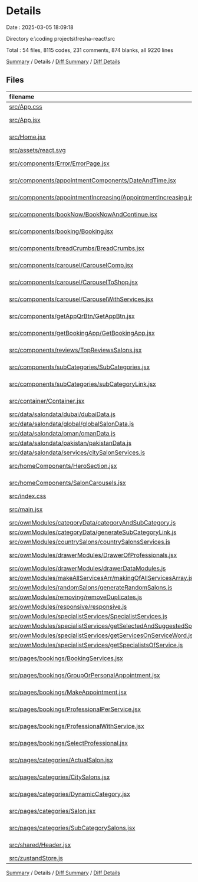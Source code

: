 # Details

Date : 2025-03-05 18:09:18

Directory e:\\coding projects\\fresha-react\\src

Total : 54 files,  8115 codes, 231 comments, 874 blanks, all 9220 lines

[Summary](results.md) / Details / [Diff Summary](diff.md) / [Diff Details](diff-details.md)

## Files
| filename | language | code | comment | blank | total |
| :--- | :--- | ---: | ---: | ---: | ---: |
| [src/App.css](/src/App.css) | CSS | 4 | 0 | 0 | 4 |
| [src/App.jsx](/src/App.jsx) | JavaScript JSX | 11 | 7 | 5 | 23 |
| [src/Home.jsx](/src/Home.jsx) | JavaScript JSX | 14 | 1 | 6 | 21 |
| [src/assets/react.svg](/src/assets/react.svg) | XML | 1 | 0 | 0 | 1 |
| [src/components/Error/ErrorPage.jsx](/src/components/Error/ErrorPage.jsx) | JavaScript JSX | 14 | 0 | 2 | 16 |
| [src/components/appointmentComponents/DateAndTime.jsx](/src/components/appointmentComponents/DateAndTime.jsx) | JavaScript JSX | 9 | 0 | 5 | 14 |
| [src/components/appointmentIncreasing/AppointmentIncreasing.jsx](/src/components/appointmentIncreasing/AppointmentIncreasing.jsx) | JavaScript JSX | 27 | 1 | 6 | 34 |
| [src/components/bookNow/BookNowAndContinue.jsx](/src/components/bookNow/BookNowAndContinue.jsx) | JavaScript JSX | 64 | 2 | 19 | 85 |
| [src/components/booking/Booking.jsx](/src/components/booking/Booking.jsx) | JavaScript JSX | 49 | 0 | 6 | 55 |
| [src/components/breadCrumbs/BreadCrumbs.jsx](/src/components/breadCrumbs/BreadCrumbs.jsx) | JavaScript JSX | 41 | 1 | 7 | 49 |
| [src/components/carousel/CarouselComp.jsx](/src/components/carousel/CarouselComp.jsx) | JavaScript JSX | 49 | 0 | 5 | 54 |
| [src/components/carousel/CarouselToShop.jsx](/src/components/carousel/CarouselToShop.jsx) | JavaScript JSX | 49 | 0 | 4 | 53 |
| [src/components/carousel/CarouselWithServices.jsx](/src/components/carousel/CarouselWithServices.jsx) | JavaScript JSX | 235 | 17 | 53 | 305 |
| [src/components/getAppQrBtn/GetAppBtn.jsx](/src/components/getAppQrBtn/GetAppBtn.jsx) | JavaScript JSX | 12 | 0 | 1 | 13 |
| [src/components/getBookingApp/GetBookingApp.jsx](/src/components/getBookingApp/GetBookingApp.jsx) | JavaScript JSX | 78 | 2 | 14 | 94 |
| [src/components/reviews/TopReviewsSalons.jsx](/src/components/reviews/TopReviewsSalons.jsx) | JavaScript JSX | 99 | 3 | 19 | 121 |
| [src/components/subCategories/SubCategories.jsx](/src/components/subCategories/SubCategories.jsx) | JavaScript JSX | 42 | 0 | 12 | 54 |
| [src/components/subCategories/subCategoryLink.jsx](/src/components/subCategories/subCategoryLink.jsx) | JavaScript JSX | 7 | 0 | 2 | 9 |
| [src/container/Container.jsx](/src/container/Container.jsx) | JavaScript JSX | 9 | 0 | 2 | 11 |
| [src/data/salondata/dubai/dubaiData.js](/src/data/salondata/dubai/dubaiData.js) | JavaScript | 1,607 | 1 | 21 | 1,629 |
| [src/data/salondata/global/globalSalonData.js](/src/data/salondata/global/globalSalonData.js) | JavaScript | 13 | 10 | 11 | 34 |
| [src/data/salondata/oman/omanData.js](/src/data/salondata/oman/omanData.js) | JavaScript | 1,669 | 0 | 8 | 1,677 |
| [src/data/salondata/pakistan/pakistanData.js](/src/data/salondata/pakistan/pakistanData.js) | JavaScript | 1,464 | 1 | 18 | 1,483 |
| [src/data/salondata/services/citySalonServices.js](/src/data/salondata/services/citySalonServices.js) | JavaScript | 34 | 3 | 12 | 49 |
| [src/homeComponents/HeroSection.jsx](/src/homeComponents/HeroSection.jsx) | JavaScript JSX | 17 | 0 | 5 | 22 |
| [src/homeComponents/SalonCarousels.jsx](/src/homeComponents/SalonCarousels.jsx) | JavaScript JSX | 31 | 0 | 8 | 39 |
| [src/index.css](/src/index.css) | CSS | 113 | 2 | 32 | 147 |
| [src/main.jsx](/src/main.jsx) | JavaScript JSX | 104 | 7 | 8 | 119 |
| [src/ownModules/categoryData/categoryAndSubCategory.js](/src/ownModules/categoryData/categoryAndSubCategory.js) | JavaScript | 93 | 25 | 14 | 132 |
| [src/ownModules/categoryData/generateSubCategoryLink.js](/src/ownModules/categoryData/generateSubCategoryLink.js) | JavaScript | 17 | 1 | 6 | 24 |
| [src/ownModules/countrySalons/countrySalonsServices.js](/src/ownModules/countrySalons/countrySalonsServices.js) | JavaScript | 33 | 7 | 12 | 52 |
| [src/ownModules/drawerModules/DrawerOfProfessionals.jsx](/src/ownModules/drawerModules/DrawerOfProfessionals.jsx) | JavaScript JSX | 73 | 2 | 12 | 87 |
| [src/ownModules/drawerModules/drawerDataModules.js](/src/ownModules/drawerModules/drawerDataModules.js) | JavaScript | 56 | 3 | 12 | 71 |
| [src/ownModules/makeAllServicesArr/makingOfAllServicesArray.js](/src/ownModules/makeAllServicesArr/makingOfAllServicesArray.js) | JavaScript | 42 | 4 | 10 | 56 |
| [src/ownModules/randomSalons/generateRandomSalons.js](/src/ownModules/randomSalons/generateRandomSalons.js) | JavaScript | 21 | 2 | 8 | 31 |
| [src/ownModules/removing/removeDuplicates.js](/src/ownModules/removing/removeDuplicates.js) | JavaScript | 9 | 2 | 4 | 15 |
| [src/ownModules/responsive/responsive.js](/src/ownModules/responsive/responsive.js) | JavaScript | 22 | 1 | 2 | 25 |
| [src/ownModules/specialistServices/SpecialistServices.js](/src/ownModules/specialistServices/SpecialistServices.js) | JavaScript | 56 | 2 | 15 | 73 |
| [src/ownModules/specialistServices/getSelectedAndSuggestedSpecialists.js](/src/ownModules/specialistServices/getSelectedAndSuggestedSpecialists.js) | JavaScript | 50 | 1 | 16 | 67 |
| [src/ownModules/specialistServices/getServicesOnServiceWord.js](/src/ownModules/specialistServices/getServicesOnServiceWord.js) | JavaScript | 36 | 0 | 11 | 47 |
| [src/ownModules/specialistServices/getSpecialistsOfService.js](/src/ownModules/specialistServices/getSpecialistsOfService.js) | JavaScript | 38 | 3 | 16 | 57 |
| [src/pages/bookings/BookingServices.jsx](/src/pages/bookings/BookingServices.jsx) | JavaScript JSX | 370 | 26 | 115 | 511 |
| [src/pages/bookings/GroupOrPersonalAppointment.jsx](/src/pages/bookings/GroupOrPersonalAppointment.jsx) | JavaScript JSX | 45 | 1 | 12 | 58 |
| [src/pages/bookings/MakeAppointment.jsx](/src/pages/bookings/MakeAppointment.jsx) | JavaScript JSX | 153 | 1 | 38 | 192 |
| [src/pages/bookings/ProfessionalPerService.jsx](/src/pages/bookings/ProfessionalPerService.jsx) | JavaScript JSX | 100 | 3 | 27 | 130 |
| [src/pages/bookings/ProfessionalWithService.jsx](/src/pages/bookings/ProfessionalWithService.jsx) | JavaScript JSX | 64 | 2 | 18 | 84 |
| [src/pages/bookings/SelectProfessional.jsx](/src/pages/bookings/SelectProfessional.jsx) | JavaScript JSX | 144 | 6 | 46 | 196 |
| [src/pages/categories/ActualSalon.jsx](/src/pages/categories/ActualSalon.jsx) | JavaScript JSX | 377 | 21 | 89 | 487 |
| [src/pages/categories/CitySalons.jsx](/src/pages/categories/CitySalons.jsx) | JavaScript JSX | 144 | 17 | 45 | 206 |
| [src/pages/categories/DynamicCategory.jsx](/src/pages/categories/DynamicCategory.jsx) | JavaScript JSX | 174 | 9 | 33 | 216 |
| [src/pages/categories/Salon.jsx](/src/pages/categories/Salon.jsx) | JavaScript JSX | 14 | 0 | 3 | 17 |
| [src/pages/categories/SubCategorySalons.jsx](/src/pages/categories/SubCategorySalons.jsx) | JavaScript JSX | 7 | 0 | 2 | 9 |
| [src/shared/Header.jsx](/src/shared/Header.jsx) | JavaScript JSX | 83 | 0 | 9 | 92 |
| [src/zustandStore.js](/src/zustandStore.js) | JavaScript | 28 | 34 | 8 | 70 |

[Summary](results.md) / Details / [Diff Summary](diff.md) / [Diff Details](diff-details.md)